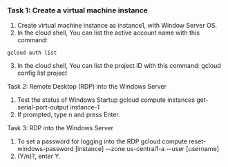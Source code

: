 ### Task 1: Create a virtual machine instance
1. Create virtual machine instance as instance1, with Window Server OS.
2. In the cloud shell, You can list the active account name with this command:
```
gcloud auth list
```
3. In the cloud shell, You can list the project ID with this command:
	gcloud config list project

Task 2: Remote Desktop (RDP) into the Windows Server
1. Test the status of Windows Startup
	gcloud compute instances get-serial-port-output instance-1
2. If prompted, type n and press Enter.

Task 3: RDP into the Windows Server
1. To set a password for logging into the RDP
	 gcloud compute reset-windows-password [instance] --zone us-central1-a --user [username]
2. (Y/n)?, enter Y.
	
